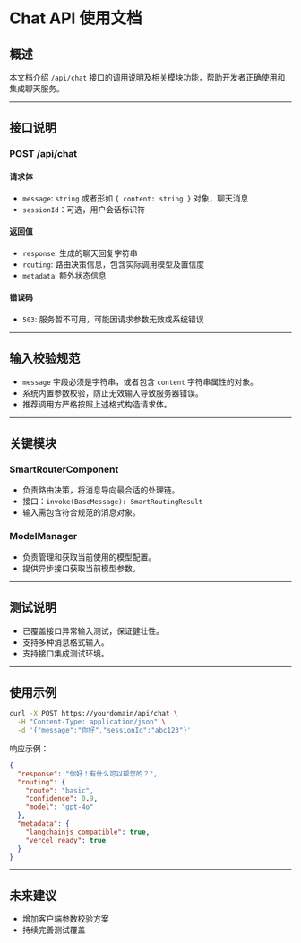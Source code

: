 # Chat API 使用文档

## 概述
本文档介绍 `/api/chat` 接口的调用说明及相关模块功能，帮助开发者正确使用和集成聊天服务。

---

## 接口说明

### POST /api/chat

#### 请求体
- `message`: `string` 或者形如 `{ content: string }` 对象，聊天消息
- `sessionId`：可选，用户会话标识符

#### 返回值
- `response`: 生成的聊天回复字符串
- `routing`: 路由决策信息，包含实际调用模型及置信度
- `metadata`: 额外状态信息

#### 错误码
- `503`: 服务暂不可用，可能因请求参数无效或系统错误

---

## 输入校验规范
- `message` 字段必须是字符串，或者包含 `content` 字符串属性的对象。
- 系统内置参数校验，防止无效输入导致服务器错误。
- 推荐调用方严格按照上述格式构造请求体。

---

## 关键模块

### SmartRouterComponent
- 负责路由决策，将消息导向最合适的处理链。
- 接口：`invoke(BaseMessage): SmartRoutingResult`
- 输入需包含符合规范的消息对象。

### ModelManager
- 负责管理和获取当前使用的模型配置。
- 提供异步接口获取当前模型参数。

---

## 测试说明
- 已覆盖接口异常输入测试，保证健壮性。
- 支持多种消息格式输入。
- 支持接口集成测试环境。

---

## 使用示例

```bash
curl -X POST https://yourdomain/api/chat \
  -H "Content-Type: application/json" \
  -d '{"message":"你好","sessionId":"abc123"}'
```

响应示例：

```json
{
  "response": "你好！有什么可以帮您的？",
  "routing": {
    "route": "basic",
    "confidence": 0.9,
    "model": "gpt-4o"
  },
  "metadata": {
    "langchainjs_compatible": true,
    "vercel_ready": true
  }
}
```

---

## 未来建议
- 增加客户端参数校验方案
- 持续完善测试覆盖

